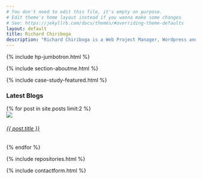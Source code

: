```yaml
---
# You don't need to edit this file, it's empty on purpose.
# Edit theme's home layout instead if you wanna make some changes
# See: https://jekyllrb.com/docs/themes/#overriding-theme-defaults
layout: default
title: Richard Chiriboga
description: "Richard Chiriboga is a Web Project Manager, Wordpress and Front-End Developer based out of New York City."
---
```

{% include hp-jumbotron.html %}

{% include section-aboutme.html %}

{% include case-study-featured.html %}

<div class="overlap-container">
  <div class="container">
      <div class="row">
          <div class="col">
              <h3>Latest Blogs</h3>
          </div>
      </div>
      <div class="row">
        {% for post in site.posts limit:2 %}
        <div class="col-lg-6">
              <a href="{{ site.baseurl }}{{ post.url }}" class="card blog_card">
                  <div class="card-body">
                      <img src="{{post.image}}" class="img-fluid rounded" />
                      <h6 class="mt-2 font-weight-bold">{{ post.title }}</h6>
                      <!-- <p>Published: {{ post.date | date: '%B %d, %Y'}}<br/> Category: {{ post.categories }}</p> -->
                  </div>
              </a>
          </div>
        {% endfor %}
      </div>
  </div>
</div>

{% include repositories.html %}

{% include contactform.html %}
